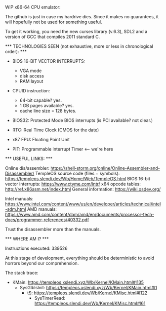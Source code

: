 WIP x86-64 CPU emulator:

The github is just in case my hardrive dies. Since it makes no guarantees, it will hopefully not be used for something useful.

To get it working, you need the new curses library (v.6.3), SDL2 and a version of GCC that compiles 2011 standard C.

*** TECHNOLOGIES SEEN (not exhaustive, more or less in chronological order): ***

- BIOS 16-BIT VECTOR INTERRUPTS:
  - VGA mode
  - disk access
  - RAM layout

- CPUID instruction:
  - 64-bit capable? yes.
  - 1 GB pages available? yes.
  - cache line size = 128 bytes.

- BIOS32: Protected Mode BIOS interrupts (is PCI available? not clear.)

- RTC: Real Time Clock (CMOS for the date)

- x87 FPU: Floating Point Unit

- PIT: Programmable Interrupt Timer <-- we're here

*** USEFUL LINKS: ***

Online dis/assembler: https://shell-storm.org/online/Online-Assembler-and-Disassembler/
TempleOS source code (files + symbols): https://templeos.slendi.dev/Wb/Home/Web/TempleOS.html
BIOS 16-bit vector interrupts: https://www.ctyme.com/intr/
x64 opcode tables: http://ref.x86asm.net/index.html
General information: https://wiki.osdev.org/

Intel manuals: https://www.intel.com/content/www/us/en/developer/articles/technical/intel-sdm.html
AMD manuals: https://www.amd.com/content/dam/amd/en/documents/processor-tech-docs/programmer-references/40332.pdf

Trust the disassembler more than the manuals.

*** WHERE AM I? ***

Instructions executed: 339526

At this stage of development, everything should be deterministic to avoid horrors beyond our comprehension.

The stack trace:

- KMain:              https://templeos.xslendi.xyz/Wb/Kernel/KMain.html#l135
  - SysGlblsInit:     https://templeos.xslendi.xyz/Wb/Kernel/KMain.html#l1
    - tS:             https://templeos.slendi.dev/Wb/Kernel/KMisc.html#l122
      - SysTimerRead: https://templeos.slendi.dev/Wb/Kernel/KMisc.html#l61
